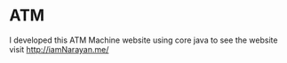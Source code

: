 # ATM
I developed  this ATM Machine website using core java to see the website visit http://iamNarayan.me/
